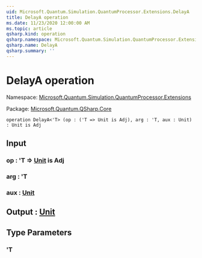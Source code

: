 ```yaml
---
uid: Microsoft.Quantum.Simulation.QuantumProcessor.Extensions.DelayA
title: DelayA operation
ms.date: 11/23/2020 12:00:00 AM
ms.topic: article
qsharp.kind: operation
qsharp.namespace: Microsoft.Quantum.Simulation.QuantumProcessor.Extensions
qsharp.name: DelayA
qsharp.summary: ''
---
```


# DelayA operation

Namespace: [Microsoft.Quantum.Simulation.QuantumProcessor.Extensions](xref:Microsoft.Quantum.Simulation.QuantumProcessor.Extensions)

Package: [Microsoft.Quantum.QSharp.Core](https://nuget.org/packages/Microsoft.Quantum.QSharp.Core)




```qsharp
operation DelayA<'T> (op : ('T => Unit is Adj), arg : 'T, aux : Unit) : Unit is Adj
```


## Input

### op : 'T => [Unit](xref:microsoft.quantum.lang-ref.unit)  is Adj




### arg : 'T




### aux : [Unit](xref:microsoft.quantum.lang-ref.unit)





## Output : [Unit](xref:microsoft.quantum.lang-ref.unit)



## Type Parameters

### 'T


